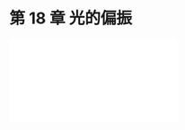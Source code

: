 # 第 18 章 光的偏振

<object data="第 18 章 光的偏振.pdf" type="application/pdf" width="150%" height="800">
    <embed src="第 18 章 光的偏振.pdf" type="application/pdf" />
</object>